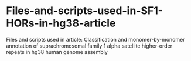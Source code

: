 # Files-and-scripts-used-in-SF1-HORs-in-hg38-article
Files and scripts used in article: Classification and monomer-by-monomer annotation of suprachromosomal family 1 alpha satellite higher-order repeats in hg38 human genome assembly
